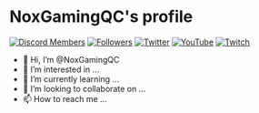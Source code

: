 # NoxGamingQC's profile

[![Discord Members](https://discord.com/api/guilds/938558244924829756/widget.png?style=shield)](https://noxgamingqc.ca/discord)
[![Followers](https://img.shields.io/github/followers/NoxGamingQC?style=social)](https://github.com/noxgamingqc)
[![Twitter](https://img.shields.io/twitter/follow/NoxgamingQC?label=follow)](https://twitter.com/noxgamingqc)
[![YouTube](https://img.shields.io/youtube/channel/subscribers/UCytKDUapog2tnJD4XenehiQ?style=social)](https://www.youtube.com/channel/UCytKDUapog2tnJD4XenehiQ)
[![Twitch](https://img.shields.io/twitch/status/NoxGamingQC?style=social)](https://twitch.tv/noxgamingqc)

- 👋 Hi, I’m @NoxGamingQC
- 👀 I’m interested in ...
- 🌱 I’m currently learning ...
- 💞️ I’m looking to collaborate on ...
- 📫 How to reach me ...

<!---
NoxGamingQC/NoxGamingQC is a ✨ special ✨ repository because its `README.md` (this file) appears on your GitHub profile.
You can click the Preview link to take a look at your changes.
--->
